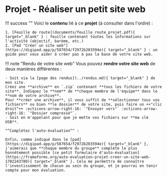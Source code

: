 # Projet - Réaliser un petit site web

!!! success ""
    Voici le **contenu** lié à ce **projet** (à consulter dans l'ordre) :

    1. [Feuille de route](documents/feuille_route_projet.pdf){ target="_blank" } : feuille contenant toutes les informations sur l'activité (objectif, barème, etc.)
    2. [Pad "Créer un site web"](https://digipad.app/p/587654/f2972b203594e){ target="_blank" } : un guide pour vous aider à créer pas à pas la base de votre site web.

!!! note "Rendu de votre site web"
    Vous pouvez **rendre votre site web** de deux manières différentes :
    
    - Soit via la [page des rendus](../rendus.md){ target="_blank" } de mon site.
    Créez une **archive** en `.zip` contenant **tous les fichiers de votre site**. Indiquez le **nom** de **chaque membre de l'équipe** dans le **nom de votre archive**.    
    Pour **créer une archive**, il vous suffit de **sélectionner tous vos fichiers** ou bien **le dossier** de votre site, puis faire un ++"clic droit"++ :octicons-arrow-right-16: `"Envoyer vers"` :octicons-arrow-right-16: `"Dossier compressé"`.
    - Soit en m'appelant pour que je mette vos fichiers sur **ma clé USB**.

    ^^Complétez l'auto-évaluation^^ :

    Enfin, comme indiqué dans le [pad](https://digipad.app/p/587654/f2972b203594e){ target="_blank" }, j'aimerais que **chaque membre du groupe** complète le plus honnêtement possible [ce petit formulaire d'auto-évaluation](https://framaforms.org/auto-evaluation-projet-creer-un-site-web-1702243780){ target="_blank" }. Cela me permettra de connaître l'investissement de chacun au sein du groupe, et je pourrai en tenir compte pour mon évaluation.